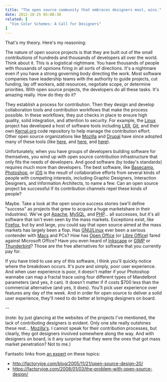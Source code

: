 ```yaml
---
title: "The open source community that embraces designers most, wins."
date: 2012-10-25 05:08:30
related: [
  "Vim Color Schemes: A Call for Designers"
]
---
```


That's my theory. Here's my reasoning:

The nature of open source projects is that they are built out of the small contributions of hundreds and thousands of developers all over the world. Think about it. This is a logistical nightmare. You have thousands of people with thousands of opinions firing in all sorts of directions. It's a nightmare even if you have a strong governing body directing the work. Most software companies have leadership teams with the authority to guide projects, cut funding, lay off workers, add resources, negotiate scope, or determine priorities. With open source projects, the developers do all these tasks. It's amazing really. How do they do it?

They establish a process for contribution. Then they design and develop collaboration tools and contribution workflows that make the process possible. In these workflows, they put checks in place to ensure high quality, solid integration, and attention to security. For example, the <a href="http://en.wikipedia.org/wiki/Linux" target="_blank" rel="noopener noreferrer" title="Linux (Wikipedia)">Linux</a> project has developed a host of software tools including <a href="http://lxr.linux.no/" target="_blank" rel="noopener noreferrer" title="LXR: The Linux Cross-Reference">LXR</a>, <a href="http://git-scm.com" target="_blank" rel="noopener noreferrer" title="Git VCS">Git</a>, and their own <a href="http://www.kernel.org/" target="_blank" rel="noopener noreferrer" title="kernal.org">Kernal.org</a> code repository to help manage the contribution effort. Other open source organizations like <a href="http://www.mozilla.org" target="_blank" rel="noopener noreferrer" title="mozilla.org">Mozilla</a> and <a href="http://www.drupal.org" target="_blank" rel="noopener noreferrer" title="drupal.org">Drupal</a> have since adopted many of these tools (like <a href="http://mxr.mozilla.org/" target="_blank" rel="noopener noreferrer" title="Mozilla MXR">here</a>, and <a href="http://dxr.mozilla.org/" target="_blank" rel="noopener noreferrer" title="Mozilla DXR">here</a>, and <a href="http://git.drupalcode.org/project/drupal.git" target="_blank" rel="noopener noreferrer" title="The Git repository for the Drupal project">here</a>).

Unfortunately, when you have groups of developers building software for themselves, you wind up with open source contribution infrastructure that only fits the needs of developers. And good software (by today's standards) requires much more than developers. The best software, like <a href="http://basecamp.com/" target="_blank" rel="noopener noreferrer" title="Famously easy to use">Basecamp</a>, <a href="http://www.photoshop.com/" target="_blank" rel="noopener noreferrer" title="Adobe's darling">Photoshop</a>, or <a href="http://en.wikipedia.org/wiki/IOS" target="_blank" rel="noopener noreferrer" title="Inertial scrolling, baby.">iOS</a> is the result of collaborative efforts from several kinds of people with competing interests, including Graphic Designers, Interaction Designers, and Information Architects, to name a few. Can an open source project be successful if its contribution channels repel these kinds of people?

Maybe. Take a look at the open source success stories (we'll define "success" as projects that grew to acquire a huge marketshare in their industries). We've got <a href="http://www.apache.org/" target="_blank" rel="noopener noreferrer" title="apache.org">Apache</a>, <a href="http://www.mysql.com/" target="_blank" rel="noopener noreferrer" title="The worlds most popular open source database">MySQL</a>, and <a href="http://www.php.net/" target="_blank" rel="noopener noreferrer" title="php.net">PHP</a>… all successes, but it's all software that isn't even seen by the mass markets. Exceptions exist, like <a href="http://www.mozilla.org/en-US/firefox/fx/" target="_blank" rel="noopener noreferrer" title="The Firefox Web Browser">Firefox</a>, but by and large, you could say that open source aimed at the mass markets has largely been a flop. Has [GNU/Linux][1] ever been a serious contender with <a href="http://www.apple.com/mac/" target="_blank" rel="noopener noreferrer" title="Mac computers">Macs</a> and PCs? How has <a href="http://www.openoffice.org/" target="_blank" rel="noopener noreferrer" title="openoffice.org">Open Office</a> (or <a href="http://www.libreoffice.org/" target="_blank" rel="noopener noreferrer" title="libreoffice.org">Libre Office</a>) fared against Microsoft Office? Have you even heard of <a href="http://inkscape.org/" target="_blank" rel="noopener noreferrer" title="inkscape.org">Inkscape</a> or <a href="http://www.gimp.org/" target="_blank" rel="noopener noreferrer" title="gimp.org">GIMP</a> or <a href="http://www.mozilla.org/en-US/thunderbird/" target="_blank" rel="noopener noreferrer" title="Mozillia has other products?">Thunderbird</a>? Those are the free alternatives for software that you currently pay for.

 [1]: http://www.gnu.org/distros/free-distros.html

If you have tried to use any of this software, I think you'll quickly notice where the breakdown occurs. It's pure and simply, poor user experience. And when user experience is poor, it doesn't matter if your Photoshop wannabe can map a fractal trace using four different types of Mandelbrot parameters (and yes, it can). It doesn't matter if if costs $700 less than the commercial alternative (and yes, it does). You'll pick user experience over features any day of the week. And in order for open source to deliver a solid user experience, they'll need to do better at bringing designers on board.

--

(note: by just glancing at the websites of the projects I've mentioned, the lack of contributing designers is evident. Only one site really outshines these rest... <a href="http://www.mozilla.org" target="_blank" rel="noopener noreferrer" title="If you click the products tab, you'll see that all their products sites are amazingly designed.">Mozilla's</a>. I cannot speak for their contribution processes, but clearly, they got designers involved somewhere along the way. And with designers on board, is it any surprise that they were the ones that got mass market penetration? Not to me.)

Fantastic links from <a href="https://twitter.com/chrismessina">an expert</a> on these topics:

* <a href="http://factoryjoe.com/blog/2005/11/21/open-source-design-20/" title="Open Source Design">http://factoryjoe.com/blog/2005/11/21/open-source-design-20/</a>
* <a href="https://factoryjoe.com/2008/01/03/the-problem-with-open-source-design/" title="The Problem with Open Source Design">https://factoryjoe.com/2008/01/03/the-problem-with-open-source-design/</a>
